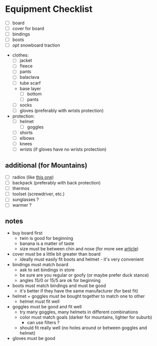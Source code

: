 # Equipment Checklist

- [ ] board
- [ ] cover for board
- [ ] bindings
- [ ] boots
- [ ] _opt_ snowboard traction
- clothes:
	- [ ] jacket
	- [ ] fleece
	- [ ] pants
	- [ ] balaсlava
	- [ ] tube scarf
	- base layer
		- [ ] bottom
		- [ ] pants
	- [ ] socks
	- [ ] gloves (preferably with wrists protection)
- protection:
	- [ ] helmet
		- [ ] goggles
	- [ ] shorts
	- [ ] elbows
	- [ ] knees
	- [ ] wrists (if gloves have no wrists protection)

## additional (for Mountains)

- [ ] radios (like [this one](https://midlandusa.com/product/gxt1000vp4/))
- [ ] backpack (preferably with back protection)
- [ ] thermos
- [ ] toolset (screwdriver, etc.)
- [ ] sunglasses ?
- [ ] warmer ?

## notes

- buy board first
	- twin is good for beginning
	- banana is a matter of taste
	- size must be between chin and nose (for more see [article](http://snowfaq.nm.ru/#q1p13))
- cover must be a little bit greater than board
	- ideally must easily fit boots and helmet - it's very convenient
- bindings must match board
	- ask to set bindings in store
	- be sure are you regular or goofy (or maybe prefer duck stance)
	- angles 15/0 or 15/5 are ok for beginning
- boots must match bindings and must be good
	- it's better if they have the same manufacturer (for best fit)
- helmet + goggles must be bought together to match one to other
	- helmet must fit well
- goggles must be good and fit well
	- try many goggles, many helmets in different combinations
	- color must match goals (darker for mountains, lighter for suburb)
		- can use filters ?
	- should fit really well (no holes around or between goggles and helmet)
- gloves must be good
